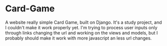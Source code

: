 # Card-Game
A website really simple Card Game, built on Django. It's a study project, and I couldn't make it work properly yet. I'm trying to process user inputs only through links changing the url and working on the views and models, but I probably should make it work with more javascript an less url changes.
